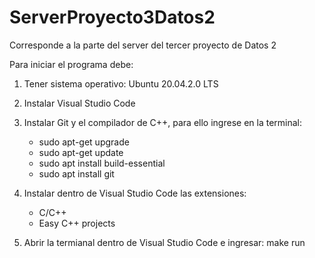 # ServerProyecto3Datos2
Corresponde a la parte del server del tercer proyecto de Datos 2

Para iniciar el programa debe:
1)  Tener sistema operativo: Ubuntu 20.04.2.0 LTS
2)  Instalar Visual Studio Code
3)  Instalar Git y el compilador de C++, para ello ingrese en la terminal:
    - sudo apt-get upgrade
    - sudo apt-get update
    - sudo apt install build-essential
    - sudo apt install git 
   
4) Instalar dentro de Visual Studio Code las extensiones:
    - C/C++
    - Easy C++ projects

4) Abrir la termianal dentro de Visual Studio Code e ingresar: make run
